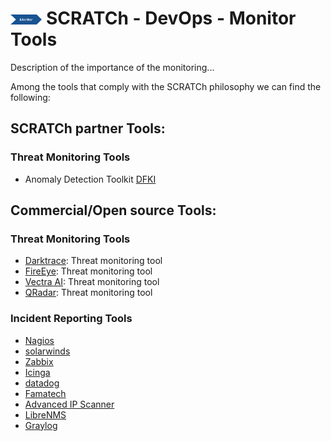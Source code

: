 # <img src="../images/monitor.png" alt ='monitor'  width="10%" > SCRATCh - DevOps - Monitor Tools


Description of the importance of the monitoring...


Among the tools that comply with the SCRATCh philosophy we can find the following:

## **SCRATCh partner Tools**:	


### Threat Monitoring Tools
* Anomaly Detection Toolkit [DFKI]



## **Commercial/Open source Tools**:

### Threat Monitoring Tools
* [Darktrace]: Threat monitoring tool
* [FireEye]: Threat monitoring tool   
* [Vectra AI]: Threat monitoring tool
* [QRadar]: Threat monitoring tool  

### Incident Reporting Tools
* [Nagios]
* [solarwinds]
* [Zabbix]
* [Icinga]
* [datadog]
* [Famatech]
* [Advanced IP Scanner]
* [LibreNMS]
* [Graylog]

[DFKI]: /Monitor/DFKI/README.md 
[datadog]: https://www.datadoghq.com/
[Famatech]: https://www.radmin.es/
[Advanced IP Scanner]: https://www.advanced-ip-scanner.com/es/
[LibreNMS]: https://www.librenms.org/
[Graylog]: https://www.graylog.org/

[Darktrace]: https://www.darktrace.com/
[FireEye]: https://www.fireeye.com/  
[Vectra AI]: https://www.vectra.ai/
[QRadar]: https://www.ibm.com/uk-en/products/qradar-siem
[Nagios]: https://www.nagios.org/
[solarwinds]: https://www.solarwinds.com/
[Zabbix]: https://www.zabbix.com/
[Icinga]: https://icinga.com/